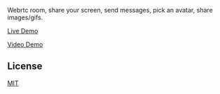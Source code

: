 Webrtc room, share your screen, send messages, pick an avatar, share images/gifs.

[Live Demo](https://webrtcdemo.netlify.com/)

[Video Demo](https://youtu.be/zvBoi1XmVuo)

## License

[MIT](https://choosealicense.com/licenses/mit/)

